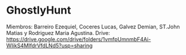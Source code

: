 # GhostlyHunt
Miembros: Barreiro Ezequiel, Coceres Lucas, Galvez Demian, ST.John Matias y Rodriguez Maria Agustina.
Drive: https://drive.google.com/drive/folders/1vmfpUmnmbF4Ai-WIikS4MIfdrVfdLNd5?usp=sharing
